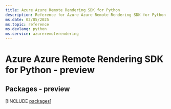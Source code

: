 ```yaml
---
title: Azure Azure Remote Rendering SDK for Python
description: Reference for Azure Azure Remote Rendering SDK for Python
ms.date: 02/05/2025
ms.topic: reference
ms.devlang: python
ms.service: azureremoterendering
---
```

# Azure Azure Remote Rendering SDK for Python - preview
## Packages - preview
[!INCLUDE [packages](azure-remote-rendering-index.md)]